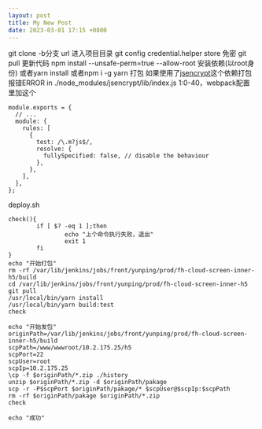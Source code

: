```yaml
---
layout: post
title: My New Post
date: 2023-03-01 17:15 +0800
---
```

git clone -b分支 url
进入项目目录 git config credential.helper store 免密
git pull 更新代码
npm install --unsafe-perm=true --allow-root 安装依赖(以root身份)
或者yarn install
或者npm i -g yarn
打包
如果使用了[jsencrypt](https://github.com/travist/jsencrypt)这个依赖打包报错ERROR in ./node_modules/jsencrypt/lib/index.js 1:0-40，webpack配置里加这个
```
module.exports = {
  // ...
  module: {
    rules: [
      {
        test: /\.m?js$/,
        resolve: {
          fullySpecified: false, // disable the behaviour
        },
      },
    ],
  },
};
```
deploy.sh
```
check(){
        if [ $? -eq 1 ];then
                echo "上个命令执行失败，退出"
                exit 1
        fi
}
echo "开始打包"
rm -rf /var/lib/jenkins/jobs/front/yunping/prod/fh-cloud-screen-inner-h5/build
cd /var/lib/jenkins/jobs/front/yunping/prod/fh-cloud-screen-inner-h5
git pull
/usr/local/bin/yarn install
/usr/local/bin/yarn build:test
check

echo "开始发包"
originPath=/var/lib/jenkins/jobs/front/yunping/prod/fh-cloud-screen-inner-h5/build
scpPath=/www/wwwroot/10.2.175.25/h5
scpPort=22
scpUser=root
scpIp=10.2.175.25
\cp -f $originPath/*.zip ./history
unzip $originPath/*.zip -d $originPath/pakage
scp -r -P$scpPort $originPath/pakage/* $scpUser@$scpIp:$scpPath
rm -rf $originPath/pakage $originPath/*.zip
check

echo "成功"
```

